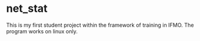 # net_stat
This is my first student project within the framework of training in IFMO.
The program works on linux only. 
